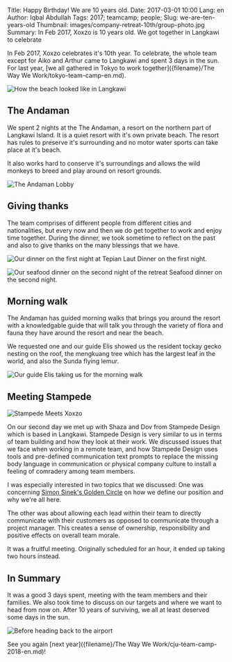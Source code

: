Title: Happy Birthday! We are 10 years old.
Date: 2017-03-01 10:00
Lang: en
Author: Iqbal Abdullah
Tags: 2017; teamcamp; people;
Slug: we-are-ten-years-old
Thumbnail: images/company-retreat-10th/group-photo.jpg
Summary: In Feb 2017, Xoxzo is 10 years old. We got together in Langkawi to celebrate

In Feb 2017, Xoxzo celebrates it's 10th year. To celebrate, the whole team
except for Aiko and Arthur came to Langkawi and spent 3 days in the sun. For
last year, [we all gathered in Tokyo to work together]({filename}/The Way We Work/tokyo-team-camp-en.md).


![How the beach looked like in
Langkawi]({filename}/images/company-retreat-10th/beach.jpg)

The Andaman
-------------------------------------------------
We spent 2 nights at the The Andaman, a resort on the 
northern part of Langkawi Island. It is a quiet resort with it's own private beach. 
The resort has rules to preserve it's surrounding and no motor water sports can take 
place at it's beach.

It also works hard to conserve it's surroundings and allows the wild monkeys to
breed and play around on resort grounds.

![The Andaman Lobby]({filename}/images/company-retreat-10th/the-andaman-lobby.jpg)

Giving thanks
-------------------------------------------------
The team comprises of different people from different cities and nationalities, 
but every now and then we do get together to work and enjoy time together. During the 
dinner, we took sometime to reflect on the past and also to give 
thanks on the many blessings that we have. 

![Our dinner on the first night at Tepian Laut]({filename}/images/company-retreat-10th/tl-dinner.jpg)
Dinner on the first night.

![Our seafood dinner on the second night of the
retreat]({filename}/images/company-retreat-10th/jala-dinner-cat.jpg)
Seafood dinner on the second night.

Morning walk
-------------------------------------------------
The Andaman has guided morning walks that brings you around the resort with a
knowledgable guide that will talk you through the variety of flora and fauna
they have around the resort and near the beach. 

We requested one and our guide Elis showed us the resident tockay gecko nesting
on the roof, the mengkuang tree which has the largest leaf in the world, and
also the Sunda flying lemur.

![Our guide Elis taking us for the morning
walk]({filename}/images/company-retreat-10th/morning-walk.jpg)


Meeting Stampede
-------------------------------------------------
![Stampede Meets Xoxzo]({filename}/images/company-retreat-10th/stampede-xoxzo.jpg)

On our second day we met up with Shaza and Dov from Stampede
Design which is
based in Langkawi. Stampede Design is very similar to us in terms of team
building and how they look at their work. We discussed issues that we face when
working in a remote team, and how Stampede Design uses tools and pre-defined
communication text prompts to replace the missing body language in communication 
or physical company culture to install a feeling of comradery among team members.

I was especially interested in two topics that we discussed: One was concerning
[Simon Sinek's Golden
Circle](https://www.ted.com/talks/simon_sinek_how_great_leaders_inspire_action)
on how we define our position and why we're all here. 

The other was about allowing each lead within their team to directly communicate with their
customers as opposed to communicate through a project manager. This creates a
sense of ownership, responsibility and positive effects on overall team morale.

It was a fruitful meeting. Originally scheduled for an hour, it ended up taking two hours
instead.

In Summary
-------------------------------------------------
It was a good 3 days spent, meeting with the team members and their families. We
also took time to discuss on our targets and where we want to head from now on.
After 10 years of surviving, we all at least deserved some days in the sun.

![Before heading back to the airport]({filename}/images/company-retreat-10th/group-photo.jpg)

See you again [next year]({filename}/The Way We Work/cju-team-camp-2018-en.md)!


